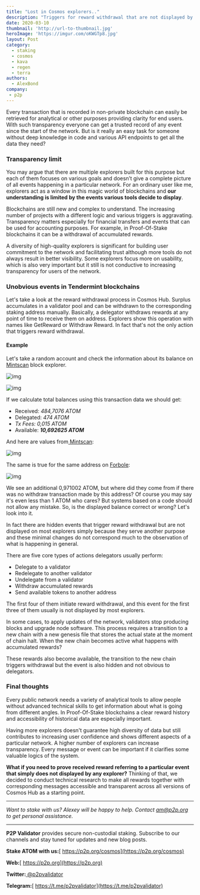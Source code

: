 ```yaml
---
title: "Lost in Cosmos explorers.."
description: "Triggers for reward withdrawal that are not displayed by most explorers"
date: 2020-03-10
thumbnail: 'http://url-to-thumbnail.jpg'
heroImage: 'https://imgur.com/oKWGTp8.jpg'
layout: Post
category:
  - staking
  - cosmos
  - kava
  - regen
  - terra
authors:
  - AlexBond
company:
 - p2p
---
```


Every transaction that is recorded in non-private blockchain can easily be retrieved for analytical or other purposes providing clarity for end users. With such transparency everyone can get a trusted record of any event since the start of the network. But is it really an easy task for someone without deep knowledge in code and various API endpoints to get all the data they need?

### Transparency limit

You may argue that there are multiple explorers built for this purpose but each of them focuses on various goals and doesn’t give a complete picture of all events happening in a particular network. For an ordinary user like me, explorers act as a window in this magic world of blockchains and **our understanding is limited by the events various tools decide to display**.

Blockchains are still new and complex to understand. The increasing number of projects with a different logic and various triggers is aggravating. Transparency matters especially for financial transfers and events that can be used for accounting purposes. For example, in Proof-Of-Stake blockchains it can be a withdrawal of accumulated rewards.

A diversity of high-quality explorers is significant for building user commitment to the network and facilitating trust although more tools do not always result in better visibility. Some explorers focus more on usability, which is also very important but it still is not conductive to increasing transparency for users of the network.

### Unobvious events in Tendermint blockchains

Let's take a look at the reward withdrawal process in Cosmos Hub. Surplus accumulates in a validator pool and can be withdrawn to the corresponding staking address manually. Basically, a delegator withdraws rewards at any point of time to receive them on address. Explorers show this operation with names like GetReward or Withdraw Reward. In fact that's not the only action that triggers reward withdrawal.

#### **Example**

Let's take a random account and check the information about its balance on[ Mintscan](https://www.mintscan.io/account/cosmos1d5lu67hu3lhqtw6zyv7uy4gkfpdtfnzxw0wga8) block explorer.

![img](https://lh3.googleusercontent.com/pbOzSOzQL9RN3I6K4tQvoDc8H9zZLT-ZJOY9uc9mvgjKy7FJQiwFIU6pwDJqulcdAhbNnSKQzmD8HvVnDNI-YpSiARkWIqCIEPtCQ298Lk3LVBPScGENEowCnADgfk56XZIHhhaJ)

![img](https://lh5.googleusercontent.com/y3ff9Aa9VysjtS0XPxBf8cYKm454NpsyTDuTP10YvrNhVpyTulyMTyiPYA6Tp6PLVNG4JKHhoOfGT_9GpBw8_A11-uQjoziRD3r4Zu9yGB8PZq2D64NpHyphCuhtKOfpRcC-ubk_)

If we calculate total balances using this transaction data we should get:

- Received: *484,7076 ATOM*
- Delegated: *474 ATOM*
- *Tx Fees: 0,015 ATOM*
- Available: ***10,692625 ATOM***

And here are values from[ Mintscan](https://www.mintscan.io/account/cosmos1d5lu67hu3lhqtw6zyv7uy4gkfpdtfnzxw0wga8):

![img](https://lh4.googleusercontent.com/8ceoFL9qNY5ilkmOy7LlVAYH2nwXXNDpP5dp3pjipl7W-sgHm5HB7fM5_lIeAlDjwk0qg-fg09P_FBTMYUW0VultsCX6PHOoxH2yonQ92cA5r6KdMB0_x-rbMhNVWzFFvPMOhkr_)

The same is true for the same address on [Forbole](https://cosmos.bigdipper.live/account/cosmos1d5lu67hu3lhqtw6zyv7uy4gkfpdtfnzxw0wga8):

![img](https://lh4.googleusercontent.com/MsN4x__zDhUQxXEUhLzbxBasPI8pkM_kiOgrQQ9JPnOuvv4EfFp9S11jqx9VrFPLMB1Fnbp7AsfH2GXYwh5zDU1jDvWvd2UpVGiQH57GT4fIfNQgfHEY6qJEsnwlw8HlYp-IIVNT)

We see an additional 0,971002 ATOM, but where did they come from if there was no withdraw transaction made by this address? Of course you may say it's even less than 1 ATOM who cares? But systems based on a code should not allow any mistake. So, is the displayed balance correct or wrong? Let's look into it.

In fact there are hidden events that trigger reward withdrawal but are not displayed on most explorers simply because they serve another purpose and these minimal changes do not correspond much to the observation of what is happening in general.

There are five core types of actions delegators usually perform:

- Delegate to a validator
- Redelegate to another validator
- Undelegate from a validator
- Withdraw accumulated rewards
- Send available tokens to another address

The first four of them initiate reward withdrawal, and this event for the first three of them usually is not displayed by most explorers.

In some cases, to apply updates of the network, validators stop producing blocks and upgrade node software. This process requires a transition to a new chain with a new genesis file that stores the actual state at the moment of chain halt. When the new chain becomes active what happens with accumulated rewards?

These rewards also become available, the transition to the new chain triggers withdrawal but the event is also hidden and not obvious to delegators.

### Final thoughts

Every public network needs a variety of analytical tools to allow people without advanced technical skills to get information about what is going from different angles. In Proof-Of-Stake blockchains a clear reward history and accessibility of historical data are especially important.

Having more explorers doesn't guarantee high diversity of data but still contributes to increasing user confidence and shows different aspects of a particular network. A higher number of explorers can increase transparency. Every message or event can be important if it clarifies some valuable logics of the system.

**What if you need to prove received reward referring to a particular event that simply does not displayed by any explorer?** Thinking of that, we decided to conduct technical research to make all rewards together with corresponding messages accessible and transparent across all versions of Cosmos Hub as a starting point.

------

*Want to stake with us? Alexey will be happy to help. Contact* *am@p2p.org* *to get personal assistance.*

------

**P2P Validator** provides secure non-custodial staking. Subscribe to our channels and stay tuned for updates and new blog posts.

**Stake ATOM with us:**[ https://p2p.org/cosmos](https://p2p.org/cosmos)

**Web:**[ https://p2p.org](https://p2p.org)

**Twitter:**[ @p2pvalidator](https://twitter.com/p2pvalidator)

**Telegram:**[ https://t.me/p2pvalidator](https://t.me/p2pvalidator)

